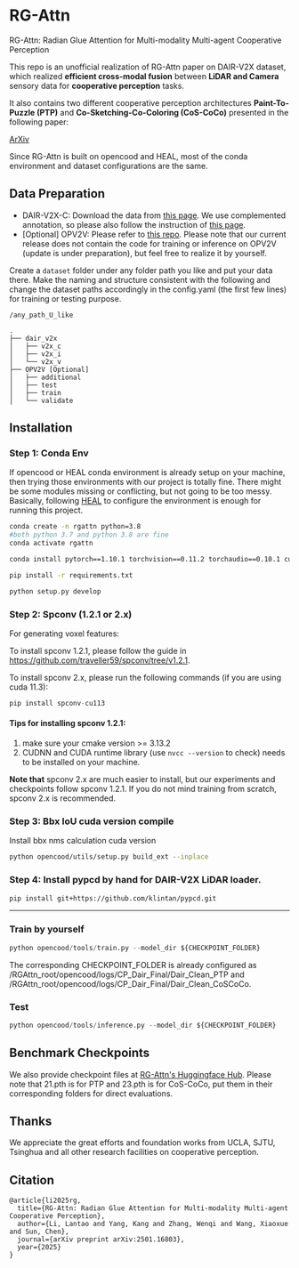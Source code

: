 # RG-Attn
RG-Attn: Radian Glue Attention for Multi-modality Multi-agent Cooperative Perception

This repo is an unofficial realization of RG-Attn paper on DAIR-V2X dataset, which realized **efficient cross-modal fusion** between **LiDAR and Camera** sensory data for **cooperative perception** tasks.

It also contains two different cooperative perception architectures **Paint-To-Puzzle (PTP)** and **Co-Sketching-Co-Coloring (CoS-CoCo)** presented in the following paper:

[ArXiv](https://arxiv.org/abs/2501.16803)

Since RG-Attn is built on opencood and HEAL, most of the conda environment and dataset configurations are the same.

## Data Preparation
- DAIR-V2X-C: Download the data from [this page](https://thudair.baai.ac.cn/index). We use complemented annotation, so please also follow the instruction of [this page](https://siheng-chen.github.io/dataset/dair-v2x-c-complemented/).
- [Optional] OPV2V: Please refer to [this repo](https://github.com/DerrickXuNu/OpenCOOD). Please note that our current release does not contain the code for training or inference on OPV2V (update is under preparation), but feel free to realize it by yourself.

Create a `dataset` folder under any folder path you like and put your data there. Make the naming and structure consistent with the following and change the dataset paths accordingly in the config.yaml (the first few lines) for training or testing purpose.
```
/any_path_U_like

.
├── dair_v2x
│   ├── v2x_c
│   ├── v2x_i
│   └── v2x_v
├── OPV2V [Optional]
│   ├── additional
│   ├── test
│   ├── train
│   └── validate
```


## Installation
### Step 1: Conda Env
If opencood or HEAL conda environment is already setup on your machine, then trying those environments with our project is totally fine. There might be some modules missing or conflicting, but not going to be too messy. Basically, following [HEAL](https://github.com/yifanlu0227/HEAL) to configure the environment is enough for running this project.

```bash
conda create -n rgattn python=3.8
#both python 3.7 and python 3.8 are fine
conda activate rgattn

conda install pytorch==1.10.1 torchvision==0.11.2 torchaudio==0.10.1 cudatoolkit=11.3 -c pytorch -c conda-forge

pip install -r requirements.txt

python setup.py develop
```

### Step 2: Spconv (1.2.1 or 2.x)
For generating voxel features:

To install spconv 1.2.1, please follow the guide in https://github.com/traveller59/spconv/tree/v1.2.1.

To install spconv 2.x, please run the following commands (if you are using cuda 11.3):
```python
pip install spconv-cu113
```
#### Tips for installing spconv 1.2.1:
1. make sure your cmake version >= 3.13.2
2. CUDNN and CUDA runtime library (use `nvcc --version` to check) needs to be installed on your machine.

**Note that** spconv 2.x are much easier to install, but our experiments and checkpoints follow spconv 1.2.1. If you do not mind training from scratch, spconv 2.x is recommended.

### Step 3: Bbx IoU cuda version compile
Install bbx nms calculation cuda version

```bash
python opencood/utils/setup.py build_ext --inplace
```

### Step 4: Install pypcd by hand for DAIR-V2X LiDAR loader.

``` bash
pip install git+https://github.com/klintan/pypcd.git
```

---
### Train by yourself
```python
python opencood/tools/train.py --model_dir ${CHECKPOINT_FOLDER}
```

The corresponding CHECKPOINT_FOLDER is already configured as /RGAttn_root/opencood/logs/CP_Dair_Final/Dair_Clean_PTP and /RGAttn_root/opencood/logs/CP_Dair_Final/Dair_Clean_CoSCoCo.

### Test
```python
python opencood/tools/inference.py --model_dir ${CHECKPOINT_FOLDER}
```

## Benchmark Checkpoints
We also provide checkpoint files at [RG-Attn's Huggingface Hub](https://huggingface.co/LLT007/RG-Attn/tree/main).
Please note that 21.pth is for PTP and 23.pth is for CoS-CoCo, put them in their corresponding folders for direct evaluations.

## Thanks
We appreciate the great efforts and foundation works from UCLA, SJTU, Tsinghua and all other research facilities on cooperative perception.

## Citation
```
@article{li2025rg,
  title={RG-Attn: Radian Glue Attention for Multi-modality Multi-agent Cooperative Perception},
  author={Li, Lantao and Yang, Kang and Zhang, Wenqi and Wang, Xiaoxue and Sun, Chen},
  journal={arXiv preprint arXiv:2501.16803},
  year={2025}
}
```
